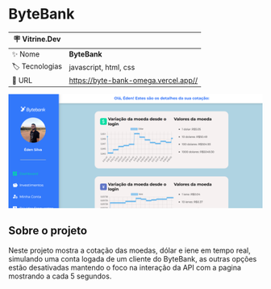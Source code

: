 # ByteBank

| :placard: Vitrine.Dev |     |
| -------------  | --- |
| :sparkles: Nome        | **ByteBank**
| :label: Tecnologias | javascript, html, css
| :rocket: URL         | https://byte-bank-omega.vercel.app//

<!-- Inserir imagem com a #vitrinedev ao final do link -->
![](https://raw.githubusercontent.com/Eden-Daniel/ByteBank/main/image/cover-readme.png)

## Sobre o projeto
Neste projeto mostra a cotação das moedas, dólar e iene em tempo real, simulando uma conta logada de um cliente do ByteBank, as outras opções estão desativadas mantendo o foco na interação da API com a pagina mostrando a cada 5 segundos.


